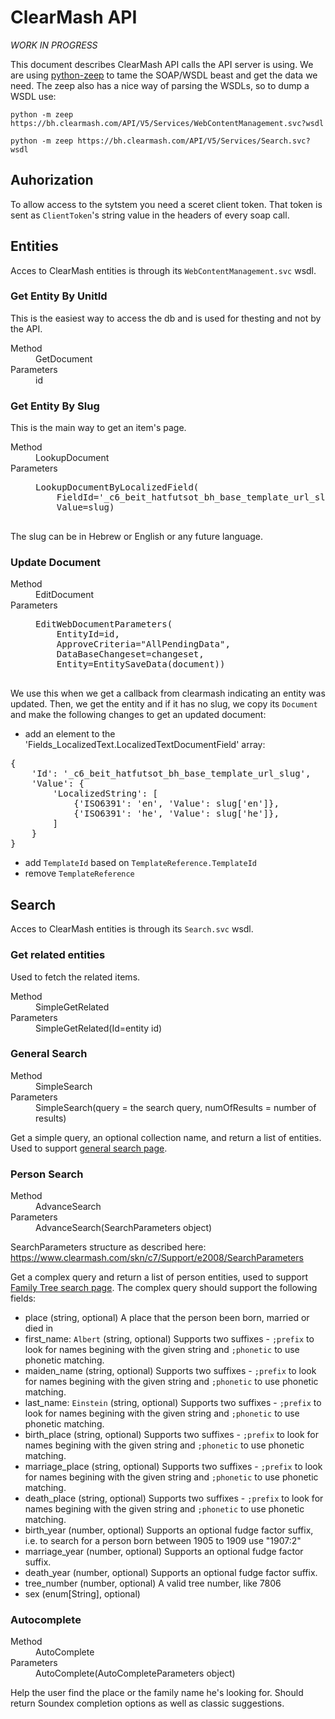 # ClearMash API

*WORK IN PROGRESS*

This document describes ClearMash API calls the API server is using.
We are using 
[python-zeep](http://docs.python-zeep.org/) to tame the SOAP/WSDL beast and
get the data we need. The zeep also has a nice way of parsing the WSDLs,
so to dump a WSDL use:

    python -m zeep https://bh.clearmash.com/API/V5/Services/WebContentManagement.svc?wsdl
    
    python -m zeep https://bh.clearmash.com/API/V5/Services/Search.svc?wsdl
    
## Auhorization

To allow access to the sytstem you need a sceret client token. That token is
sent as `ClientToken`'s string value in the headers of every soap call.

## Entities

Acces to ClearMash entities is through its `WebContentManagement.svc` wsdl.

### Get Entity By UnitId

This is the easiest way to access the db and is used for thesting and not 
by the API.

<dl>
    <dt>Method</dt>
    <dd>GetDocument</dd>
    <dt>Parameters<dt>
    <dd>id</dd>
</dl>

### Get Entity By Slug

This is the main way to get an item's page.

<dl>
    <dt>Method</dt>
    <dd>LookupDocument</dd>
    <dt>Parameters</dt>
    <dd><pre>
LookupDocumentByLocalizedField(
    FieldId='_c6_beit_hatfutsot_bh_base_template_url_slug',
    Value=slug)
    </pre></dd>
</dl>

The slug can be in Hebrew or English or any future language.

### Update Document

<dl>
    <dt>Method</dt>
    <dd>EditDocument</dd>
    <dt>Parameters</dt>
    <dd><pre>
EditWebDocumentParameters(
    EntityId=id,
    ApproveCriteria="AllPendingData",
    DataBaseChangeset=changeset,
    Entity=EntitySaveData(document))
    </pre></dd>
</dl>

We use this when we get a callback from clearmash indicating an entity was
updated. Then, we get the entity and if it has no slug, we
copy its `Document` and make the following changes to get an updated document:

* add an element to the 'Fields_LocalizedText.LocalizedTextDocumentField' array:
<pre>
{
    'Id': '_c6_beit_hatfutsot_bh_base_template_url_slug',
    'Value': {
        'LocalizedString': [
            {'ISO6391': 'en', 'Value': slug['en']},
            {'ISO6391': 'he', 'Value': slug['he']},
        ]
    }
}
</pre>

* add `TemplateId` based on `TemplateReference.TemplateId`
* remove `TemplateReference`

## Search

Acces to ClearMash entities is through its `Search.svc` wsdl.

### Get related entities

Used to fetch the related items.

<dl>
    <dt>Method</dt>
    <dd>SimpleGetRelated</dd>
    <dt>Parameters</dt>
    <dd>
    SimpleGetRelated(Id=entity id)
    </dd>
</dl>

### General Search

<dl>
    <dt>Method</dt>
    <dd>SimpleSearch</dd>
    <dt>Parameters</dt>
    <dd>
    SimpleSearch(query = the search query, numOfResults = number of results)
    </dd>
</dl>

Get a simple query, an optional collection name, and return a list of entities.
Used to support [general search page](http://test.dbs.bh.org.il/search). 

### Person Search

<dl>
    <dt>Method</dt>
    <dd>AdvanceSearch</dd>
    <dt>Parameters</dt>
    <dd>
    AdvanceSearch(SearchParameters object)
    </dd>
</dl>

SearchParameters structure as described here: https://www.clearmash.com/skn/c7/Support/e2008/SearchParameters

Get a complex query and return a list of person entities, used to support
[Family Tree search page](http://test.dbs.bh.org.il/person). The complex query
should support the following fields:

* place (string, optional)
    A place that the person been born, married or died in
* first_name: `Albert` (string, optional)
    Supports two suffixes - `;prefix` to look for names
    begining with the given string and `;phonetic` to use phonetic matching.
* maiden_name (string, optional)
    Supports two suffixes - `;prefix` to look for names
    begining with the given string and `;phonetic` to use phonetic matching.
* last_name: `Einstein` (string, optional)
    Supports two suffixes - `;prefix` to look for names
    begining with the given string and `;phonetic` to use phonetic matching.
* birth_place (string, optional)
    Supports two suffixes - `;prefix` to look for names
    begining with the given string and `;phonetic` to use phonetic matching.
* marriage_place (string, optional)
    Supports two suffixes - `;prefix` to look for names
    begining with the given string and `;phonetic` to use phonetic matching.
* death_place (string, optional)
    Supports two suffixes - `;prefix` to look for names
    begining with the given string and `;phonetic` to use phonetic matching.
* birth_year (number, optional)
    Supports an optional fudge factor suffix, i.e. to search for a person
    born between 1905 to 1909 use "1907:2"
* marriage_year (number, optional)
    Supports an optional fudge factor suffix.
* death_year (number, optional)
    Supports an optional fudge factor suffix.
* tree_number (number, optional)
    A valid tree number, like 7806
* sex (enum[String], optional)

### Autocomplete

<dl>
    <dt>Method</dt>
    <dd>AutoComplete</dd>
    <dt>Parameters</dt>
    <dd>
    AutoComplete(AutoCompleteParameters object)
    </dd>
</dl>

Help the user find the place or the family name he's looking for. Should return
Soundex completion options as well as classic suggestions.
